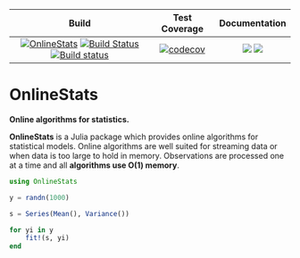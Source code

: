 | Build | Test Coverage | Documentation |
|:-----:|:-------------:|:-------------:|
| [![OnlineStats](http://pkg.julialang.org/badges/OnlineStats_0.6.svg)](http://pkg.julialang.org/?pkg=OnlineStats) [![Build Status](https://travis-ci.org/joshday/OnlineStats.jl.svg)](https://travis-ci.org/joshday/OnlineStats.jl) [![Build status](https://ci.appveyor.com/api/projects/status/x2t1ey2sgbmow1a4/branch/master?svg=true)](https://ci.appveyor.com/project/joshday/onlinestats-jl/branch/master) | [![codecov](https://codecov.io/gh/joshday/OnlineStats.jl/branch/master/graph/badge.svg)](https://codecov.io/gh/joshday/OnlineStats.jl) | [![](https://img.shields.io/badge/docs-stable-blue.svg)](https://joshday.github.io/OnlineStats.jl/stable) [![](https://img.shields.io/badge/docs-stable-blue.svg)](https://joshday.github.io/OnlineStats.jl/latest)



# OnlineStats

**Online algorithms for statistics.**

**OnlineStats** is a Julia package which provides online algorithms for statistical models.  Online algorithms are well suited for streaming data or when data is too large to hold in memory.  Observations are processed one at a time and all **algorithms use O(1) memory**.

```julia
using OnlineStats

y = randn(1000)

s = Series(Mean(), Variance())

for yi in y
    fit!(s, yi)
end
```
